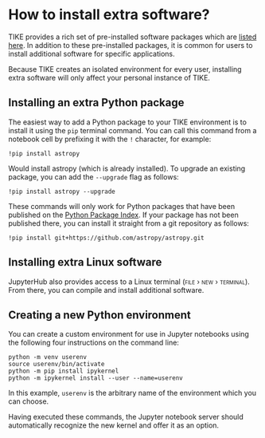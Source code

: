 # How to install extra software?

TIKE provides a rich set of pre-installed software packages which are [listed here](software-installed.md). In addition to these pre-installed packages, it is common for users to install additional software for specific applications. 

Because TIKE creates an isolated environment for every user, installing extra software will only affect your personal instance of TIKE.


## Installing an extra Python package

The easiest way to add a Python package to your TIKE environment is to install it using the `pip` terminal command. You can call this command from a notebook cell by prefixing it with the `!` character, for example:

```
!pip install astropy
```

Would install astropy (which is already installed). To upgrade an existing package, you can add the `--upgrade` flag as follows:

```
!pip install astropy --upgrade
```

These commands will only work for Python packages that have been published on the [Python Package Index](https://pypi.org). If your package has not been published there, you can install it straight from a git repository as follows:

```
!pip install git+https://github.com/astropy/astropy.git 
```

## Installing extra Linux software

JupyterHub also provides access to a Linux terminal (<span style="font-variant:small-caps;">file › new › terminal</span>). From there, you can compile and install additional software.


## Creating a new Python environment

You can create a custom environment for use in Jupyter notebooks using the following four instructions on the command line:

```
python -m venv userenv
source userenv/bin/activate
python -m pip install ipykernel
python -m ipykernel install --user --name=userenv
```

In this example, `userenv` is the arbitrary name of the environment which you can choose.

Having executed these commands, the Jupyter notebook server should automatically recognize the new kernel and offer it as an option.
